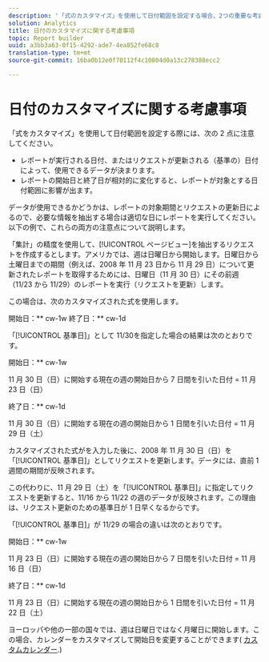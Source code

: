 ```yaml
---
description: '「式のカスタマイズ」を使用して日付範囲を設定する場合、2つの重要な考慮事項 '
solution: Analytics
title: 日付のカスタマイズに関する考慮事項
topic: Report builder
uuid: a3bb3a63-0f15-4292-ade7-4ea852fe68c8
translation-type: tm+mt
source-git-commit: 16ba0b12e0f70112f4c10804d0a13c278388ecc2

---
```



# 日付のカスタマイズに関する考慮事項

「式をカスタマイズ」を使用して日付範囲を設定する際には、次の 2 点に注意してください。

* レポートが実行される日付、またはリクエストが更新される（基準の）日付によって、使用できるデータが決まります。
* レポートの開始日と終了日が相対的に変化すると、レポートが対象とする日付範囲に影響が出ます。

データが使用できるかどうかは、レポートの対象期間とリクエストの更新日によるので、必要な情報を抽出する場合は適切な日にレポートを実行してください。以下の例で、これらの両方の注意点について説明します。

「集計」の精度を使用して、[!UICONTROL ページビュー]を抽出するリクエストを作成するとします。アメリカでは、週は日曜日から開始します。日曜日から土曜日までの期間（例えば、2008 年 11 月 23 日から 11 月 29 日）について更新されたレポートを取得するためには、日曜日（11 月 30 日）にその前週（11/23 から 11/29）のレポートを実行（リクエストを更新）します。

この場合は、次のカスタマイズされた式を使用します。

開始日：** cw-1w 終了日：** cw-1d

「[!UICONTROL 基準日]」として 11/30を指定した場合の結果は次のとおりです。

開始日：** cw-1w

11 月 30 日（日）に開始する現在の週の開始日から 7 日間を引いた日付 = 11 月 23 日（日）

終了日：** cw-1d

11 月 30 日（日）に開始する現在の週の開始日から 1 日間を引いた日付 = 11 月 29 日（土）

カスタマイズされた式がを入力した後に、2008 年 11 月 30 日（日）を「[!UICONTROL 基準日]」としてリクエストを更新します。データには、直前 1 週間の期間が反映されます。

この代わりに、11 月 29 日（土）を「[!UICONTROL 基準日]」に指定してリクエストを更新すると、11/16 から 11/22 の週のデータが反映されます。この理由は、リクエスト更新のための基準日が 1 日早くなるからです。

「[!UICONTROL 基準日]」が 11/29 の場合の違いは次のとおりです。

開始日：** cw-1w

11 月 23 日（日）に開始する現在の週の開始日から 7 日間を引いた日付 = 11 月 16 日（日）

終了日：** cw-1d

11 月 23 日（日）に開始する現在の週の開始日から 1 日間を引いた日付 = 11 月 22 日（土）

ヨーロッパや他の一部の国々では、週は日曜日ではなく月曜日に開始します。この場合、カレンダーをカスタマイズして開始日を変更することができます( [カスタムカレンダー](/help/analyze/report-builder/data-requests/configuring-report-dates/custom-calendar.md).)
